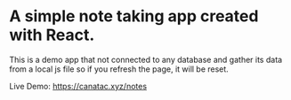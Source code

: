 # A simple note taking app created with React.

This is a demo app that not connected to any database and gather its data from a local js file so if you refresh the page, it will be reset.

Live Demo:
https://canatac.xyz/notes

